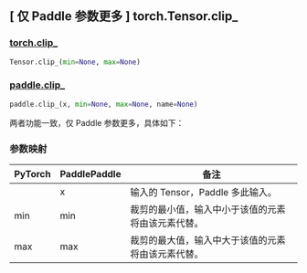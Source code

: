 ## [ 仅 Paddle 参数更多 ] torch.Tensor.clip_

### [torch.clip_](https://pytorch.org/docs/stable/generated/torch.Tensor.clip_.html?highlight=clip_#torch.Tensor.clip_)

```python
Tensor.clip_(min=None, max=None)
```

### [paddle.clip_](https://www.paddlepaddle.org.cn/documentation/docs/zh/develop/api/paddle/clip__cn.html)

```python
paddle.clip_(x, min=None, max=None, name=None)
```

两者功能一致，仅 Paddle 参数更多，具体如下：
### 参数映射
| PyTorch | PaddlePaddle | 备注                        |
|---------|--------------|---------------------------|
|         | x            | 输入的 Tensor，Paddle 多此输入。    |
| min     | min          | 裁剪的最小值，输入中小于该值的元素将由该元素代替。 |
| max     | max          | 裁剪的最大值，输入中大于该值的元素将由该元素代替。 |
